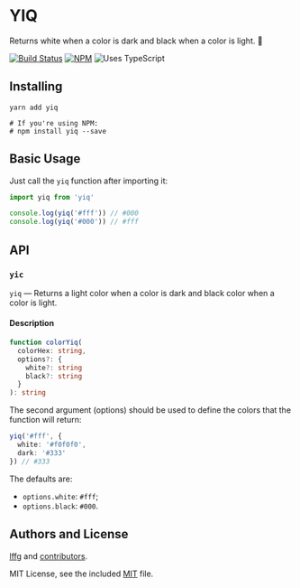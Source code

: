 # YIQ

Returns white when a color is dark and black when a color is light. 🎨

[![Build Status](https://travis-ci.com/lffg/yiq.svg?branch=master&style=flat-square)](https://travis-ci.com/lffg/yiq)
[![NPM](https://img.shields.io/npm/v/yiq.svg?logo=npm)](https://npmjs.org/package/yiq)
![Uses TypeScript](https://img.shields.io/badge/Uses-Typescript-294E80.svg)

## Installing

```shell
yarn add yiq

# If you're using NPM:
# npm install yiq --save
```

## Basic Usage

Just call the `yiq` function after importing it:

```typescript
import yiq from 'yiq'

console.log(yiq('#fff')) // #000
console.log(yiq('#000')) // #fff
```

## API

### `yic`

`yiq` — Returns a light color when a color is dark and black color when a color is light.

#### Description

```typescript
function colorYiq(
  colorHex: string,
  options?: {
    white?: string
    black?: string
  }
): string
```

The second argument (options) should be used to define the colors that the function will return:

```typescript
yiq('#fff', {
  white: '#f0f0f0',
  dark: '#333'
}) // #333
```

The defaults are:

- `options.white`: `#fff`;
- `options.black`: `#000`.

## Authors and License

[lffg](https://github.com/lffg) and [contributors](https://github.com/lffg/yiq/graphs/contributors).

MIT License, see the included [MIT](https://github.com/lffg/yiq/blob/master/LICENSE) file.
